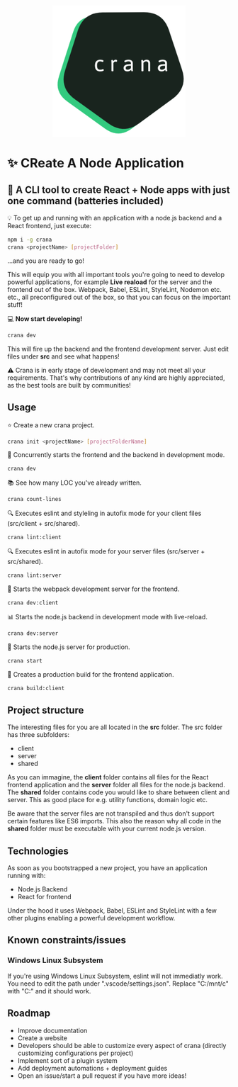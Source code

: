 <div style="text-align: center;">
    <img src="logo.png" width="300" />
</div>

# :sparkles: CReate A Node Application
## :battery: A CLI tool to create React + Node apps with just one command (batteries included)

:bulb: To get up and running with an application with a node.js backend and a React frontend, just execute:

```bash
npm i -g crana
crana <projectName> [projectFolder]
```

...and you are ready to go!

This will equip you with all important tools you're going to need to develop powerful applications, for example __Live reaload__ for the server and the frontend out of the box.
Webpack, Babel, ESLint, StyleLint, Nodemon etc. etc., all preconfigured out of the box, so that you can focus on the important stuff!

:computer: __Now start developing!__
```bash
crana dev
```
This will fire up the backend and the frontend development server. Just edit files under __src__ and see what happens!

:warning: Crana is in early stage of development and may not meet all your requirements. That's why contributions of any kind are highly appreciated, as the best tools are built by communities!

## Usage
:star: Create a new crana project.
```bash
crana init <projectName> [projectFolderName]
```
:dizzy: Concurrently starts the frontend and the backend in development mode.
```bash
crana dev                                     
```
:books: See how many LOC you've already written.
```bash
crana count-lines                            
```
:mag: Executes eslint and styleling in autofix mode for your client files (src/client + src/shared).
```bash
crana lint:client                             
```
:mag: Executes eslint in autofix mode for your server files (src/server + src/shared).
```bash
crana lint:server                             
```
:satellite: Starts the webpack development server for the frontend.
```bash
crana dev:client                              
```
:bar_chart: Starts the node.js backend in development mode with live-reload.
```bash
crana dev:server                              
```
:car: Starts the node.js server for production.
```bash
crana start                                   
```
:blue_car: Creates a production build for the frontend application.
```bash
crana build:client                            
```

## Project structure
The interesting files for you are all located in the __src__ folder. The src folder has three subfolders:
- client
- server
- shared

As you can immagine, the __client__ folder contains all files for the React frontend application and the __server__ folder all files for the node.js backend. The __shared__ folder contains code you would like to share between client and server. This as good place for e.g. utility functions, domain logic etc.

Be aware that the server files are not transpiled and thus don't support certain features like ES6 imports. This also the reason why all code in the __shared__ folder must be executable with your current node.js version.

## Technologies
As soon as you bootstrapped a new project, you have an application running with:

- Node.js Backend
- React for frontend

Under the hood it uses Webpack, Babel, ESLint and StyleLint with a few other plugins enabling a powerful development workflow.

## Known constraints/issues
### Windows Linux Subsystem
If you're using Windows Linux Subsystem, eslint will not immediatly work. You need to edit the path under ".vscode/settings.json".
Replace "C:/mnt/c" with "C:" and it should work.

## Roadmap
- Improve documentation
- Create a website
- Developers should be able to customize every aspect of crana (directly customizing configurations per project)
- Implement sort of a plugin system
- Add deployment automations + deployment guides
- Open an issue/start a pull request if you have more ideas!
